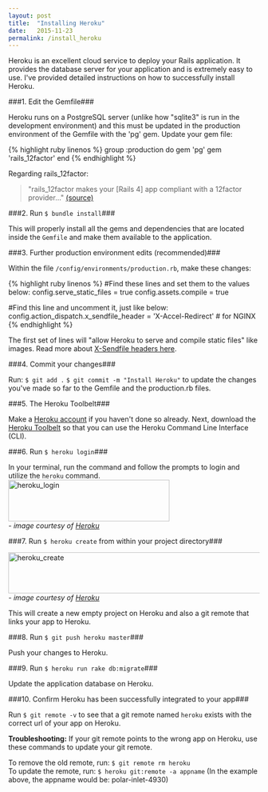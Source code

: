 ```yaml
---
layout: post
title:  "Installing Heroku"
date:   2015-11-23
permalink: /install_heroku
---
```


Heroku is an excellent cloud service to deploy your Rails application. It provides the database server for your application and is extremely easy to use. I've provided detailed instructions on how to successfully install Heroku.

###1. Edit the Gemfile###

Heroku runs on a PostgreSQL server (unlike how "sqlite3" is run in the development environment) and this must be updated in the production environment of the Gemfile with the 'pg' gem. Update your gem file:

{% highlight ruby linenos %}
group :production do
  gem 'pg'
  gem 'rails_12factor'
end
{% endhighlight %}

Regarding rails_12factor:

>"rails_12factor makes your [Rails 4] app compliant with a 12factor provider..."
<a href="https://github.com/heroku/rails_12factor/issues/3" target="_blank">(source)</a>

###2. Run `$ bundle install`###

This will properly install all the gems and dependencies that are located inside the `Gemfile` and make them available to the application. 

###3. Further production environment edits (recommended)###

Within the file `/config/environments/production.rb`, make these changes:

{% highlight ruby linenos %}
#Find these lines and set them to the values below:
config.serve_static_files = true
config.assets.compile = true

#Find this line and uncomment it, just like below:
config.action_dispatch.x_sendfile_header = 'X-Accel-Redirect' # for NGINX
{% endhighlight %}

The first set of lines will "allow Heroku to serve and compile static files" like images.
Read more about <a href="http://guides.rubyonrails.org/asset_pipeline.html#x-sendfile-headers" target="_blank">X-Sendfile headers here</a>.

###4. Commit your changes###

Run:
`$ git add .`
`$ git commit -m "Install Heroku"`
to update the changes you've made so far to the Gemfile and the production.rb files.

###5. The Heroku Toolbelt###

Make a <a href="https://signup.heroku.com/dc" target="_blank">Heroku account</a> if you haven't done so already. Next, download the <a href="https://devcenter.heroku.com/articles/getting-started-with-ruby#set-up" target="_blank">Heroku Toolbelt</a> so that you can use the Heroku Command Line Interface (CLI).

###6. Run `$ heroku login`###

In your terminal, run the command and follow the prompts to login and utilize the <code>heroku</code> command.
<img src="{{ site.baseurl }}/img/heroku_login.png" alt="heroku_login" width="323" height="83" /><br>
*- image courtesy of <a href="https://devcenter.heroku.com/articles/getting-started-with-ruby#set-up" target="_blank">Heroku</a>*

###7. Run `$ heroku create` from within your project directory###

<img src="{{ site.baseurl }}/img/heroku_create.png" alt="heroku_create" width="631" height="82" /><br>
*- image courtesy of <a href="https://devcenter.heroku.com/articles/getting-started-with-ruby#deploy-the-app" target="_blank">Heroku</a>*

This will create a new empty project on Heroku and also a git remote that links your app to Heroku.

###8. Run `$ git push heroku master`###

Push your changes to Heroku.

###9. Run `$ heroku run rake db:migrate`###

Update the application database on Heroku.

###10. Confirm Heroku has been successfully integrated to your app###

Run `$ git remote -v` to see that a git remote named `heroku` exists with the correct url of your app on Heroku.

**Troubleshooting:**
If your git remote points to the wrong app on Heroku, use these commands to update your git remote.

To remove the old remote, run: `$ git remote rm heroku` <br>
To update the remote, run: `$ heroku git:remote -a appname`
(In the example above, the appname would be: polar-inlet-4930)